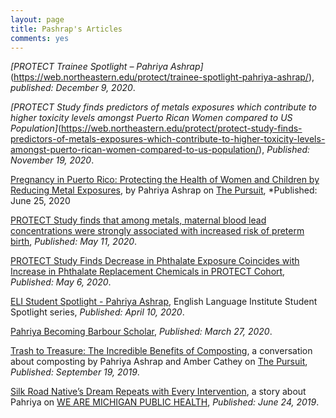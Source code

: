 ```yaml
---
layout: page
title: Pashrap's Articles
comments: yes
---
```

_[PROTECT Trainee Spotlight – Pahriya Ashrap]_(https://web.northeastern.edu/protect/trainee-spotlight-pahriya-ashrap/), *published: December 9, 2020*.

_[PROTECT Study finds predictors of metals exposures which contribute to higher toxicity levels amongst Puerto Rican Women compared to US Population]_(https://web.northeastern.edu/protect/protect-study-finds-predictors-of-metals-exposures-which-contribute-to-higher-toxicity-levels-amongst-puerto-rican-women-compared-to-us-population/), *Published: November 19, 2020*.

[Pregnancy in Puerto Rico: Protecting the Health of Women and Children by Reducing Metal Exposures](https://sph.umich.edu/pursuit/2020posts/protecting-the-health-of-women-and-children-by-reducing-metal-exposures.html), by Pahriya Ashrap on [The Pursuit](https://sph.umich.edu/pursuit/), *Published: June 25, 2020

[PROTECT Study finds that among metals, maternal blood lead concentrations were strongly associated with increased risk of preterm birth](https://web.northeastern.edu/protect/protect-study-finds-that-among-metals-maternal-blood-lead-concentrations-were-strongly-associated-with-increased-risk-of-preterm-birth/), *Published: May 11, 2020*.


[PROTECT Study Finds Decrease in Phthalate Exposure Coincides with Increase in Phthalate Replacement Chemicals in PROTECT Cohort](https://web.northeastern.edu/protect/protect-study-finds-decrease-in-phthalate-exposure-coincides-with-increase-in-phthalate-replacement-chemicals-in-protect-cohort/), *Published: May 6, 2020*.

[ELI Student Spotlight - Pahriya Ashrap](https://lsa.umich.edu/eli/news-events/all-news/studentspotlightapr20.html), English Language Institute Student Spotlight series, *Published: April 10, 2020*.

[Pahriya Becoming Barbour Scholar](https://rackham.umich.edu/discover-rackham/announcing-the-2020-2021-barbour-scholars/?fbclid=IwAR12cvAitjKg12iOUQlyB8xCiAOILzm5tm8FRLZsPMniYiComA5yjlDGsdA), *Published: March 27, 2020*.

[Trash to Treasure: The Incredible Benefits of Composting](https://sph.umich.edu/pursuit/2019posts/benefits-of-composting.html), a conversation about composting by Pahriya Ashrap and Amber Cathey on [The Pursuit](https://sph.umich.edu/pursuit/), *Published: September 19, 2019*.

[Silk Road Native’s Dream Repeats with Every Intervention](https://sph.umich.edu/stories/2019posts/pahriya-ashrap.html), a story about Pahriya on [WE ARE MICHIGAN PUBLIC HEALTH](https://sph.umich.edu/stories/), *Published: June 24, 2019*.



<!--<ul class="listing">. 
{% for post in site.posts %} 
  {% capture y %}{{post.date | date:"%Y"}}{% endcapture %} 
  {% if year != y %} 
    {% assign year = y %} 
    <li class="listing-seperator">{{ y }}</li> 
  {% endif %} 
  <li class="listing-item"> 
    <time datetime="{{ post.date | date:"%Y-%m-%d" }}">{{ post.date | date:"%Y-%m-%d" }}</time> 
    <a href="{{ site.url }}{{ post.url }}" title="{{ post.title }}">{{ post.title }}</a> 
  </li> 
{% endfor %} 
</ul> -->
